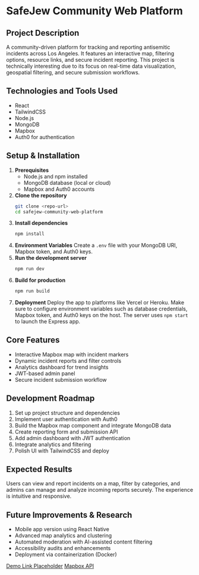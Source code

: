 # SafeJew Community Web Platform

## Project Description
A community-driven platform for tracking and reporting antisemitic incidents across Los Angeles. It features an interactive map, filtering options, resource links, and secure incident reporting. This project is technically interesting due to its focus on real-time data visualization, geospatial filtering, and secure submission workflows.

## Technologies and Tools Used
- React
- TailwindCSS
- Node.js
- MongoDB
- Mapbox
- Auth0 for authentication

## Setup & Installation
1. **Prerequisites**
   - Node.js and npm installed
   - MongoDB database (local or cloud)
   - Mapbox and Auth0 accounts
2. **Clone the repository**
   ```bash
   git clone <repo-url>
   cd safejew-community-web-platform
   ```
3. **Install dependencies**
   ```bash
   npm install
   ```
4. **Environment Variables**
   Create a `.env` file with your MongoDB URI, Mapbox token, and Auth0 keys.
5. **Run the development server**
   ```bash
   npm run dev
   ```
6. **Build for production**
   ```bash
   npm run build
   ```
7. **Deployment**
   Deploy the app to platforms like Vercel or Heroku. Make sure to configure environment variables such as database credentials, Mapbox token, and Auth0 keys on the host. The server uses `npm start` to launch the Express app.

## Core Features
- Interactive Mapbox map with incident markers
- Dynamic incident reports and filter controls
- Analytics dashboard for trend insights
- JWT-based admin panel
- Secure incident submission workflow

## Development Roadmap
1. Set up project structure and dependencies
2. Implement user authentication with Auth0
3. Build the Mapbox map component and integrate MongoDB data
4. Create reporting form and submission API
5. Add admin dashboard with JWT authentication
6. Integrate analytics and filtering
7. Polish UI with TailwindCSS and deploy

## Expected Results
Users can view and report incidents on a map, filter by categories, and admins can manage and analyze incoming reports securely. The experience is intuitive and responsive.

## Future Improvements & Research
- Mobile app version using React Native
- Advanced map analytics and clustering
- Automated moderation with AI-assisted content filtering
- Accessibility audits and enhancements
- Deployment via containerization (Docker)

[Demo Link Placeholder](https://example.com)
[Mapbox API](https://docs.mapbox.com/)
